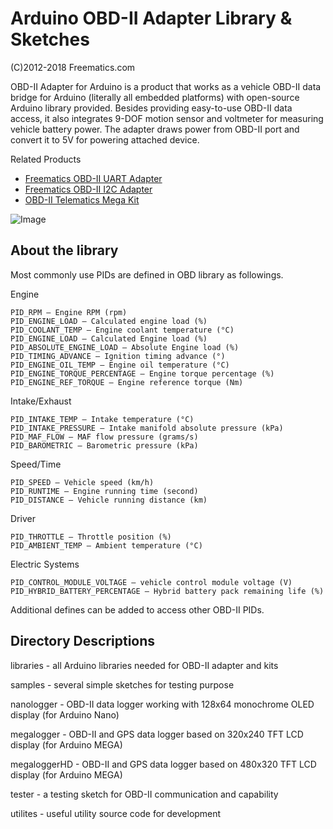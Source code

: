Arduino OBD-II Adapter Library & Sketches
=========================================

(C)2012-2018 Freematics.com

OBD-II Adapter for Arduino is a product that works as a vehicle OBD-II data bridge for Arduino (literally all embedded platforms) with open-source Arduino library provided. Besides providing easy-to-use OBD-II data access, it also integrates 9-DOF motion sensor and voltmeter for measuring vehicle battery power. The adapter draws power from OBD-II port and convert it to 5V for powering attached device.

Related Products

* [Freematics OBD-II UART Adapter](https://freematics.com/pages/products/freematics-obd-ii-uart-adapter-mk2/)
* [Freematics OBD-II I2C Adapter](https://freematics.com/pages/products/arduino-obd-adapter/)
* [OBD-II Telematics Mega Kit](https://freematics.com/pages/products/arduino-telematics-kit-3/)

![Image](http://www.arduinodev.com/wp-content/uploads/2012/03/obdkit1-150x150.jpg)

About the library
-----------------
Most commonly use PIDs are defined in OBD library as followings.

Engine

    PID_RPM – Engine RPM (rpm)
    PID_ENGINE_LOAD – Calculated engine load (%)
    PID_COOLANT_TEMP – Engine coolant temperature (°C)
    PID_ENGINE_LOAD – Calculated Engine load (%)
    PID_ABSOLUTE_ENGINE_LOAD – Absolute Engine load (%)
    PID_TIMING_ADVANCE – Ignition timing advance (°)
    PID_ENGINE_OIL_TEMP – Engine oil temperature (°C)
    PID_ENGINE_TORQUE_PERCENTAGE – Engine torque percentage (%)
    PID_ENGINE_REF_TORQUE – Engine reference torque (Nm)

Intake/Exhaust

    PID_INTAKE_TEMP – Intake temperature (°C)
    PID_INTAKE_PRESSURE – Intake manifold absolute pressure (kPa)
    PID_MAF_FLOW – MAF flow pressure (grams/s)
    PID_BAROMETRIC – Barometric pressure (kPa)

Speed/Time

    PID_SPEED – Vehicle speed (km/h)
    PID_RUNTIME – Engine running time (second)
    PID_DISTANCE – Vehicle running distance (km)

Driver

    PID_THROTTLE – Throttle position (%)
    PID_AMBIENT_TEMP – Ambient temperature (°C)

Electric Systems

    PID_CONTROL_MODULE_VOLTAGE – vehicle control module voltage (V)
    PID_HYBRID_BATTERY_PERCENTAGE – Hybrid battery pack remaining life (%)

Additional defines can be added to access other OBD-II PIDs.

Directory Descriptions
----------------------

libraries - all Arduino libraries needed for OBD-II adapter and kits

samples - several simple sketches for testing purpose

nanologger - OBD-II data logger working with 128x64 monochrome OLED display (for Arduino Nano)

megalogger - OBD-II and GPS data logger based on 320x240 TFT LCD display (for Arduino MEGA)

megaloggerHD - OBD-II and GPS data logger based on 480x320 TFT LCD display (for Arduino MEGA)

tester - a testing sketch for OBD-II communication and capability

utilites - useful utility source code for development

